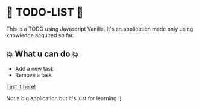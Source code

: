 # :rocket: TODO-LIST :rocket:

This is a TODO using Javascript Vanilla. It's an application made only using knowledge acquired so far.

## :boom: What u can do :boom:

- Add a new task
- Remove a task

[Test it here!](https://elkinamg.github.io/TODO-LIST/)

Not a big application but it's just for learning :)
